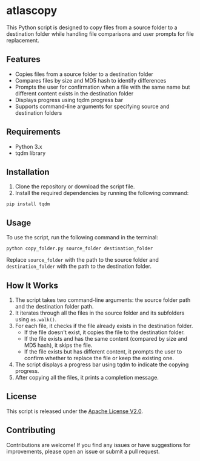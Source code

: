 # atlascopy

This Python script is designed to copy files from a source folder to a destination folder while handling file comparisons and user prompts for file replacement.

## Features

- Copies files from a source folder to a destination folder
- Compares files by size and MD5 hash to identify differences
- Prompts the user for confirmation when a file with the same name but different content exists in the destination folder
- Displays progress using tqdm progress bar
- Supports command-line arguments for specifying source and destination folders

## Requirements

- Python 3.x
- tqdm library

## Installation

1. Clone the repository or download the script file.
2. Install the required dependencies by running the following command:

```
pip install tqdm
```

## Usage

To use the script, run the following command in the terminal:

```
python copy_folder.py source_folder destination_folder
```

Replace `source_folder` with the path to the source folder and `destination_folder` with the path to the destination folder.

## How It Works

1. The script takes two command-line arguments: the source folder path and the destination folder path.
2. It iterates through all the files in the source folder and its subfolders using `os.walk()`.
3. For each file, it checks if the file already exists in the destination folder.
   - If the file doesn't exist, it copies the file to the destination folder.
   - If the file exists and has the same content (compared by size and MD5 hash), it skips the file.
   - If the file exists but has different content, it prompts the user to confirm whether to replace the file or keep the existing one.
4. The script displays a progress bar using tqdm to indicate the copying progress.
5. After copying all the files, it prints a completion message.

## License

This script is released under the [Apache License V2.0](LICENSE).

## Contributing

Contributions are welcome! If you find any issues or have suggestions for improvements, please open an issue or submit a pull request.
